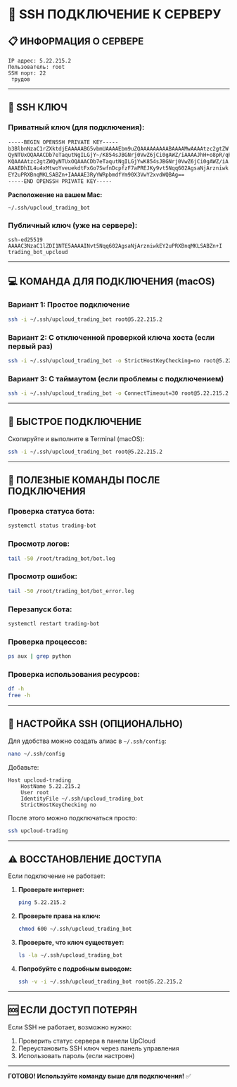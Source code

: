 # 🔐 SSH ПОДКЛЮЧЕНИЕ К СЕРВЕРУ

## 📋 ИНФОРМАЦИЯ О СЕРВЕРЕ

```
IP адрес: 5.22.215.2
Пользователь: root
SSH порт: 22
 трудов
```

---

## 🔑 SSH КЛЮЧ

### Приватный ключ (для подключения):

```bash
-----BEGIN OPENSSH PRIVATE KEY-----
b3BlbnNzaC1rZXktdjEAAAAABG5vbmUAAAAEbm9uZQAAAAAAAAABAAAAMwAAAAtzc2gtZW
QyNTUxOQAAACDb7eTaqutNgILGjY~/K854sJBGNrj0VwZ6jCi0gAWZ/iAAAAJhH+o8pR/qP
KQAAAAtzc2gtZWQyNTUxOQAAACDb7eTaqutNgILGjYwK854sJBGNrj0VwZ6jCi0gAWZ/iA
AAAEDhIL4u4xMtwoYveuekdtFxGo7SwfnDcpfzF7aPREJKy9vt5Nqq602AgsaNjArzniwk
EY2uPRXBnqMKLSABZn+IAAAAE3RyYWRpbmdfYm90X3VwY2xvdWQBAg==
-----END OPENSSH PRIVATE KEY-----
```

**Расположение на вашем Mac:**
```
~/.ssh/upcloud_trading_bot
```

### Публичный ключ (уже на сервере):

```
ssh-ed25519 AAAAC3NzaC1lZDI1NTE5AAAAINvt5Nqq602AgsaNjArzniwkEY2uPRXBnqMKLSABZn+I trading_bot_upcloud
```

---

## 💻 КОМАНДА ДЛЯ ПОДКЛЮЧЕНИЯ (macOS)

### Вариант 1: Простое подключение

```bash
ssh -i ~/.ssh/upcloud_trading_bot root@5.22.215.2
```

### Вариант 2: С отключенной проверкой ключа хоста (если первый раз)

```bash
ssh -i ~/.ssh/upcloud_trading_bot -o StrictHostKeyChecking=no root@5.22.215.2
```

### Вариант 3: С таймаутом (если проблемы с подключением)

```bash
ssh -i ~/.ssh/upcloud_trading_bot -o ConnectTimeout=30 root@5.22.215.2
```

---

## 🚀 БЫСТРОЕ ПОДКЛЮЧЕНИЕ

Скопируйте и выполните в Terminal (macOS):

```bash
ssh -i ~/.ssh/upcloud_trading_bot root@5.22.215.2
```

---

## 📝 ПОЛЕЗНЫЕ КОМАНДЫ ПОСЛЕ ПОДКЛЮЧЕНИЯ

### Проверка статуса бота:

```bash
systemctl status trading-bot
```

### Просмотр логов:

```bash
tail -50 /root/trading_bot/bot.log
```

### Просмотр ошибок:

```bash
tail -50 /root/trading_bot/bot_error.log
```

### Перезапуск бота:

```bash
systemctl restart trading-bot
```

### Проверка процессов:

```bash
ps aux | grep python
```

### Проверка использования ресурсов:

```bash
df -h
free -h
```

---

## 🔧 НАСТРОЙКА SSH (ОПЦИОНАЛЬНО)

Для удобства можно создать алиас в `~/.ssh/config`:

```bash
nano ~/.ssh/config
```

Добавьте:

```
Host upcloud-trading
    HostName 5.22.215.2
    User root
    IdentityFile ~/.ssh/upcloud_trading_bot
    StrictHostKeyChecking no
```

После этого можно подключаться просто:

```bash
ssh upcloud-trading
```

---

## ⚠️ ВОССТАНОВЛЕНИЕ ДОСТУПА

Если подключение не работает:

1. **Проверьте интернет:**
   ```bash
   ping 5.22.215.2
   ```

2. **Проверьте права на ключ:**
   ```bash
   chmod 600 ~/.ssh/upcloud_trading_bot
   ```

3. **Проверьте, что ключ существует:**
   ```bash
   ls -la ~/.ssh/upcloud_trading_bot
   ```

4. **Попробуйте с подробным выводом:**
   ```bash
   ssh -v -i ~/.ssh/upcloud_trading_bot root@5.22.215.2
   ```

---

## 🆘 ЕСЛИ ДОСТУП ПОТЕРЯН

Если SSH не работает, возможно нужно:

1. Проверить статус сервера в панели UpCloud
2. Переустановить SSH ключ через панель управления
3. Использовать пароль (если настроен)

---

**ГОТОВО! Используйте команду выше для подключения!** ✅



